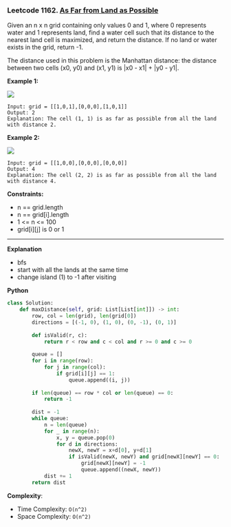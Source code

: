 ### Leetcode 1162. [As Far from Land as Possible](https://leetcode.com/problems/as-far-from-land-as-possible/)
Given an n x n grid containing only values 0 and 1, where 0 represents water and 1 represents land, find a water cell such that its distance to the nearest land cell is maximized, and return the distance. If no land or water exists in the grid, return -1.

The distance used in this problem is the Manhattan distance: the distance between two cells (x0, y0) and (x1, y1) is |x0 - x1| + |y0 - y1|.

**Example 1:**

![](https://assets.leetcode.com/uploads/2019/05/03/1336_ex1.JPG)
```
Input: grid = [[1,0,1],[0,0,0],[1,0,1]]
Output: 2
Explanation: The cell (1, 1) is as far as possible from all the land with distance 2.
```

**Example 2:**

![](https://assets.leetcode.com/uploads/2019/05/03/1336_ex2.JPG)

```
Input: grid = [[1,0,0],[0,0,0],[0,0,0]]
Output: 4
Explanation: The cell (2, 2) is as far as possible from all the land with distance 4.
```

**Constraints:**

- n == grid.length
- n == grid[i].length
- 1 <= n <= 100
- grid[i][j] is 0 or 1

******************************
**Explanation**
- bfs
- start with all the lands at the same time
- change island (1) to -1 after visiting

**Python**

```python
class Solution:
    def maxDistance(self, grid: List[List[int]]) -> int:
        row, col = len(grid), len(grid[0])
        directions = [(-1, 0), (1, 0), (0, -1), (0, 1)]
        
        def isValid(r, c):
            return r < row and c < col and r >= 0 and c >= 0
        
        queue = []
        for i in range(row):
            for j in range(col):
                if grid[i][j] == 1:
                    queue.append((i, j))
        
        if len(queue) == row * col or len(queue) == 0:
            return -1
        
        dist = -1
        while queue:
            n = len(queue)
            for _ in range(n):
                x, y = queue.pop(0)
                for d in directions:
                    newX, newY = x+d[0], y+d[1]
                    if isValid(newX, newY) and grid[newX][newY] == 0:
                        grid[newX][newY] = -1
                        queue.append((newX, newY))
            dist += 1
        return dist
```

**Complexity**:

- Time Complexity: ```O(n^2)```
- Space Complexity: ```O(n^2)```
